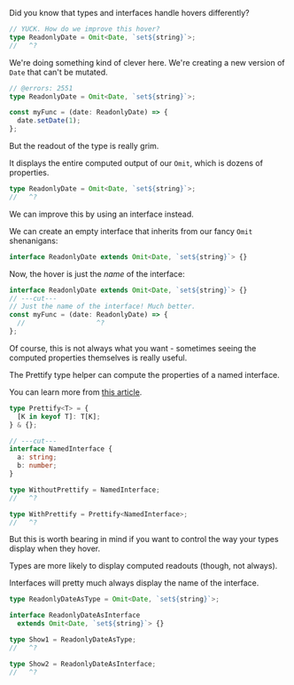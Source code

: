 Did you know that types and interfaces handle hovers differently?

```ts twoslash
// YUCK. How do we improve this hover?
type ReadonlyDate = Omit<Date, `set${string}`>;
//   ^?
```

We're doing something kind of clever here. We're creating a new version of `Date` that can't be mutated.

```ts twoslash
// @errors: 2551
type ReadonlyDate = Omit<Date, `set${string}`>;

const myFunc = (date: ReadonlyDate) => {
  date.setDate(1);
};
```

But the readout of the type is really grim.

It displays the entire computed output of our `Omit`, which is dozens of properties.

```ts twoslash
type ReadonlyDate = Omit<Date, `set${string}`>;
//   ^?
```

We can improve this by using an interface instead.

We can create an empty interface that inherits from our fancy `Omit` shenanigans:

```ts twoslash
interface ReadonlyDate extends Omit<Date, `set${string}`> {}
```

Now, the hover is just the _name_ of the interface:

```ts twoslash
interface ReadonlyDate extends Omit<Date, `set${string}`> {}
// ---cut---
// Just the name of the interface! Much better.
const myFunc = (date: ReadonlyDate) => {
  //                  ^?
};
```

Of course, this is not always what you want - sometimes seeing the computed properties themselves is really useful.

The Prettify type helper can compute the properties of a named interface.

You can learn more from [this article](https://www.totaltypescript.com/concepts/the-prettify-helper).

```ts twoslash
type Prettify<T> = {
  [K in keyof T]: T[K];
} & {};

// ---cut---
interface NamedInterface {
  a: string;
  b: number;
}

type WithoutPrettify = NamedInterface;
//   ^?

type WithPrettify = Prettify<NamedInterface>;
//   ^?
```

But this is worth bearing in mind if you want to control the way your types display when they hover.

Types are more likely to display computed readouts (though, not always).

Interfaces will pretty much always display the name of the interface.

```ts twoslash
type ReadonlyDateAsType = Omit<Date, `set${string}`>;

interface ReadonlyDateAsInterface
  extends Omit<Date, `set${string}`> {}

type Show1 = ReadonlyDateAsType;
//   ^?

type Show2 = ReadonlyDateAsInterface;
//   ^?
```
